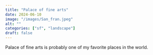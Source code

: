 ```yaml
---
title: "Palace of fine arts"
date: 2024-06-10
image: "/images/San_fran.jpeg"
alt: ""
categories: ["sf", "landscape"]
draft: false
---
```


Palace of fine arts is probably one of my favorite places in the world. 